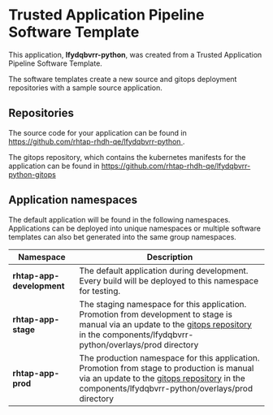 # Trusted Application Pipeline Software Template

This application, **lfydqbvrr-python**, was created from a Trusted Application Pipeline Software Template.

The software templates create a new source and gitops deployment repositories with a sample source application. 

## Repositories

The source code for your application can be found in [https://github.com/rhtap-rhdh-qe/lfydqbvrr-python ](https://github.com/rhtap-rhdh-qe/lfydqbvrr-python ).
 
The gitops repository, which contains the kubernetes manifests for the application can be found in 
[https://github.com/rhtap-rhdh-qe/lfydqbvrr-python-gitops ](https://github.com/rhtap-rhdh-qe/lfydqbvrr-python-gitops ) 

## Application namespaces 

The default application will be found in the following namespaces. Applications can be deployed into unique namespaces or multiple software templates can also bet generated into the same group namespaces.  

|  Namespace   |  Description   |  
| -------- | -------- |   
| **rhtap-app-development** | The default application during development. Every build will be deployed to this namespace for testing. | 
| **rhtap-app-stage** | The staging namespace for this application. Promotion from development to stage is manual via an update to the [gitops repository](https://github.com/rhtap-rhdh-qe/lfydqbvrr-python-gitops ) in the components/lfydqbvrr-python/overlays/prod directory |  
| **rhtap-app-prod** | The production namespace for this application. Promotion from stage to production is manual via an update to the [gitops repository](https://github.com/rhtap-rhdh-qe/lfydqbvrr-python-gitops ) in the components/lfydqbvrr-python/overlays/prod directory | 